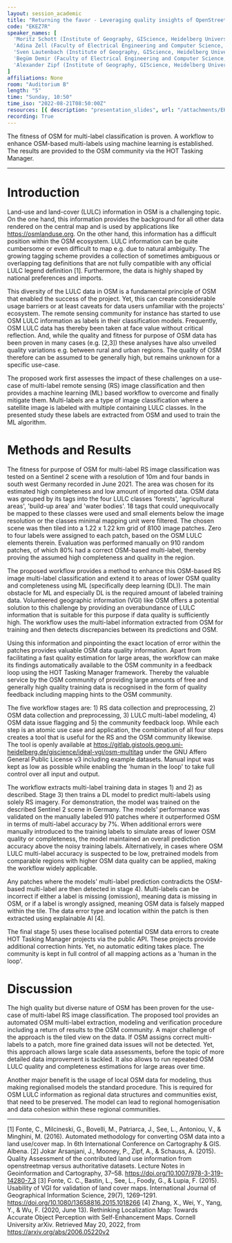 ```yaml
---
layout: session_academic
title: "Returning the favor - Leveraging quality insights of OpenStreetMap-based land-use/land-cover multi-label modeling to the community"
code: "EKEZ7R"
speaker_names: [
  'Moritz Schott (Institute of Geography, GIScience, Heidelberg University)',
  'Adina Zell (Faculty of Electrical Engineering and Computer Science, Remote Sensing Image Analysis Group, Technische Universität Berlin)',
  'Sven Lautenbach (Institute of Geography, GIScience, Heidelberg University)',
  'Begüm Demir (Faculty of Electrical Engineering and Computer Science, Remote Sensing Image Analysis Group, Technische Universität Berlin)',
  'Alexander Zipf (Institute of Geography, GIScience, Heidelberg University)'
]
affiliations: None
room: "Auditorium B"
length: "5"
time: "Sunday, 10:50"
time_iso: "2022-08-21T08:50:00Z"
resources: [{ description: "presentation_slides", url: "/attachments/EKEZ7R_2022_08_21_schott_ligh_Bl93pVn.pdf" }]
recording: True
---
```


The fitness of OSM for multi-label classification is proven. A workflow to enhance OSM-based multi-labels using machine learning is established. The results are provided to the OSM community via the HOT Tasking Manager.

<hr>

# Introduction

Land-use and land-cover (LULC) information in OSM is a challenging topic. On the one hand, this information provides the background for all other data rendered on the central map and is used by applications like https://osmlanduse.org. On the other hand, this information has a difficult position within the OSM ecosystem. LULC information can be quite cumbersome or even difficult to map e.g. due to natural ambiguity. The growing tagging scheme provides a collection of sometimes ambiguous or overlapping tag definitions that are not fully compatible with any official LULC legend definition [1]. Furthermore, the data is highly shaped by national preferences and imports.

This diversity of the LULC data in OSM is a fundamental principle of OSM that enabled the success of the project. Yet, this can create considerable usage barriers or at least caveats for data users unfamiliar with the projects' ecosystem. The remote sensing community for instance has started to use OSM LULC information as labels in their classification models. Frequently, OSM LULC data has thereby been taken at face value without critical reflection. And, while the quality and fitness for purpose of OSM data has been proven in many cases (e.g. [2,3]) these analyses have also unveiled quality variations e.g. between rural and urban regions. The quality of OSM therefore can be assumed to be generally high, but remains unknown for a specific use-case.

The proposed work first assesses the impact of these challenges on a use-case of multi-label remote sensing (RS) image classification and then provides a machine learning (ML) based workflow to overcome and finally mitigate them. Multi-labels are a type of image classification where a satellite image is labeled with multiple containing LULC classes. In the presented study these labels are extracted from OSM and used to train the ML algorithm.


# Methods and Results

The fitness for purpose of OSM for multi-label RS image classification was tested on a Sentinel 2 scene with a resolution of 10m and four bands in south west Germany recorded in June 2021. The area was chosen for its estimated high completeness and low amount of imported data. OSM data was grouped by its tags into the four LULC classes 'forests', 'agricultural areas', 'build-up area' and 'water bodies'. 18 tags that could unequivocally be mapped to these classes were used and small elements below the image resolution or the classes minimal mapping unit were filtered. The chosen scene was then tiled into a 1.22 x 1.22 km grid of 8100 image patches. Zero to four labels were assigned to each patch, based on the OSM LULC elements therein. Evaluation was performed manually on 910 random patches, of which 80% had a correct OSM-based multi-label, thereby proving the assumed high completeness and quality in the region.

The proposed workflow provides a method to enhance this OSM-based RS image multi-label classification and extend it to areas of lower OSM quality and completeness using ML (specifically deep learning (DL)). The main obstacle for ML and especially DL is the required amount of labeled training data. Volunteered geographic information (VGI) like OSM offers a potential solution to this challenge by providing an overabundance of LULC information that is suitable for this purpose if data quality is sufficiently high. The workflow uses the multi-label information extracted from OSM for training and then detects discrepancies between its predictions and OSM.

Using this information and pinpointing the exact location of error within the patches provides valuable OSM data quality information. Apart from facilitating a fast quality estimation for large areas, the workflow can make its findings automatically available to the OSM community in a feedback loop using the HOT Tasking Manager framework. Thereby the valuable service by the OSM community of providing large amounts of free and generally high quality training data is recognised in the form of quality feedback including mapping hints to the OSM community. 

The five workflow stages are: 1) RS data collection and preprocessing, 2) OSM data collection and preprocessing, 3) LULC multi-label modeling, 4) OSM data issue flagging and 5) the community feedback loop. While each step is an atomic use case and application, the combination of all four steps creates a tool that is useful for the RS and the OSM community likewise. The tool is openly available at https://gitlab.gistools.geog.uni-heidelberg.de/giscience/ideal-vgi/osm-multitag under the GNU Affero General Public License v3 including example datasets. Manual input was kept as low as possible while enabling the 'human in the loop' to take full control over all input and output.

The workflow extracts multi-label training data in stages 1) and 2) as described. Stage 3) then trains a DL model to predict multi-labels using solely RS imagery. For demonstration, the model was trained on the described Sentinel 2 scene in Germany. The models' performance was validated on the manually labeled 910 patches where it outperformed OSM in terms of multi-label accuracy by 7%. When additional errors were manually introduced to the training labels to simulate areas of lower OSM quality or completeness, the model maintained an overall prediction accuracy above the noisy training labels. Alternatively, in cases where OSM LULC multi-label accuracy is suspected to be low, pretrained models from comparable regions with higher OSM data quality can be applied, making the workflow widely applicable.

Any patches where the models' multi-label prediction contradicts the OSM-based multi-label are then detected in stage 4). Multi-labels can be incorrect if either a label is missing (omission), meaning data is missing in OSM, or if a label is wrongly assigned, meaning OSM data is falsely mapped within the tile. The data error type and location within the patch is then extracted using explainable AI [4].

The final stage 5) uses these localised potential OSM data errors to create HOT Tasking Manager projects via the public API. These projects provide additional correction hints. Yet, no automatic editing takes place. The community is kept in full control of all mapping actions as a 'human in the loop'.

# Discussion

The high quality but diverse nature of OSM has been proven for the use-case of multi-label RS image classification. The proposed tool provides an automated OSM multi-label extraction, modeling and verification procedure including a return of results to the OSM community. A major challenge of the approach is the tiled view on the data. If OSM assigns correct multi-labels to a patch, more fine grained data issues will not be detected. Yet, this approach allows large scale data assessments, before the topic of more detailed data improvement is tackled. It also allows to run repeated OSM LULC quality and completeness estimations for large areas over time.

Another major benefit is the usage of local OSM data for modeling, thus making regionalised models the standard procedure. This is required for OSM LULC information as regional data structures and communities exist, that need to be preserved. The model can lead to regional homogenisation and data cohesion within these regional communities.

<hr>

[1] Fonte, C., Milcineski, G., Bovelli, M., Patriarca, J., See, L., Antoniou, V., &amp; Minghini, M. (2016). Automated methodology for converting OSM data into a land use/cover map. In 6th International Conference on Cartography &amp; GIS. Albena. 
[2] Jokar Arsanjani, J., Mooney, P., Zipf, A., &amp; Schauss, A. (2015). Quality Assessment of the contributed land use information from openstreetmap versus authoritative datasets. Lecture Notes in Geoinformation and Cartography, 37–58. https://doi.org/10.1007/978-3-319-14280-7_3 
[3] Fonte, C. C., Bastin, L., See, L., Foody, G., &amp; Lupia, F. (2015). Usability of VGI for validation of land cover maps. International Journal of Geographical Information Science, 29(7), 1269–1291. https://doi.org/10.1080/13658816.2015.1018266 
[4] Zhang, X., Wei, Y., Yang, Y., &amp; Wu, F. (2020, June 13). Rethinking Localization Map: Towards Accurate Object Perception with Self-Enhancement Maps. Cornell University arXiv. Retrieved May 20, 2022, from https://arxiv.org/abs/2006.05220v2


